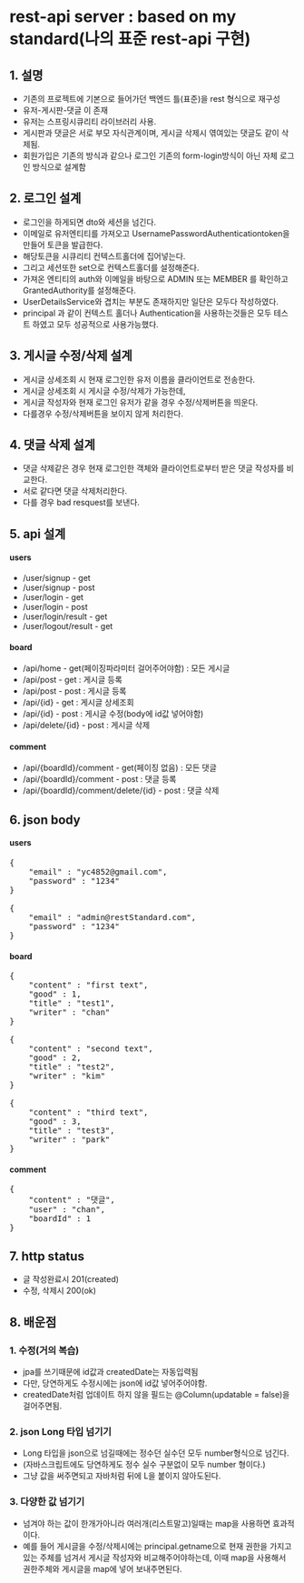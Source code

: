 # rest-api server : based on my standard(나의 표준 rest-api 구현)

## 1. 설명
* 기존의 프로젝트에 기본으로 들어가던 백엔드 틀(표준)을 rest 형식으로 재구성
* 유저-게시판-댓글 이 존재
* 유저는 스프링시큐리티 라이브러리 사용.
* 게시판과 댓글은 서로 부모 자식관계이며, 게시글 삭제시 엮여있는 댓글도 같이 삭제됨.
* 회원가입은 기존의 방식과 같으나 로그인 기존의 form-login방식이 아닌 자체 로그인 방식으로 설계함

## 2. 로그인 설계
* 로그인을 하게되면 dto와 세션을 넘긴다.
* 이메일로 유저엔티티를 가져오고 UsernamePasswordAuthenticationtoken을 만들어 토큰을 발급한다.
* 해당토큰을 시큐리티 컨텍스트홀더에 집어넣는다.
* 그리고 세션또한 set으로 컨텍스트홀더를 설정해준다.
* 가져온 엔티티의 auth와 이메일을 바탕으로 ADMIN 또는 MEMBER 를 확인하고 GrantedAuthority를 설정해준다.
* UserDetailsService와 겹치는 부분도 존재하지만 일단은 모두다 작성하였다.
* principal 과 같이 컨텍스트 홀더나 Authentication을 사용하는것들은 모두 테스트 하였고 모두 성공적으로 사용가능했다.

## 3. 게시글 수정/삭제 설계
* 게시글 상세조회 시 현재 로그인한 유저 이름을 클라이언트로 전송한다.
* 게시글 상세조회 시 게시글 수정/삭제가 가능한데,
* 게시글 작성자와 현재 로그인 유저가 같을 경우 수정/삭제버튼을 띄운다.
* 다를경우 수정/삭제버튼을 보이지 않게 처리한다.

## 4. 댓글 삭제 설계
* 댓글 삭제같은 경우 현재 로그인한 객체와 클라이언트로부터 받은 댓글 작성자를 비교한다.
* 서로 같다면 댓글 삭제처리한다.
* 다를 경우 bad resquest를 보낸다.

## 5. api 설계
#### users
* /user/signup - get
* /user/signup - post
* /user/login - get
* /user/login - post
* /user/login/result - get
* /user/logout/result - get

#### board
* /api/home - get(페이징파라미터 걸어주어야함) : 모든 게시글
* /api/post - get : 게시글 등록
* /api/post - post : 게시글 등록
* /api/{id} - get : 게시글 상세조회
* /api/{id} - post : 게시글 수정(body에 id값 넣어야함)
* /api/delete/{id} - post : 게시글 삭제

#### comment
* /api/{boardId}/comment - get(페이징 없음) : 모든 댓글
* /api/{boardId}/comment - post : 댓글 등록
* /api/{boardId}/comment/delete/{id} - post : 댓글 삭제

## 6. json body
#### users
<pre>
{
    "email" : "yc4852@gmail.com",
    "password" : "1234"
}

{
    "email" : "admin@restStandard.com",
    "password" : "1234"
}
</pre>
#### board
<pre>
{
    "content" : "first text",
    "good" : 1,
    "title" : "test1",
    "writer" : "chan"
}

{
    "content" : "second text",
    "good" : 2,
    "title" : "test2",
    "writer" : "kim"
}

{
    "content" : "third text",
    "good" : 3,
    "title" : "test3",
    "writer" : "park"
}
</pre>

#### comment
<pre>
{
    "content" : "댓글",
    "user" : "chan",
    "boardId" : 1
}
</pre>

## 7. http status
* 글 작성완료시 201(created)
* 수정, 삭제시 200(ok)

## 8. 배운점

### 1. 수정(거의 복습)
* jpa를 쓰기때문에 id값과 createdDate는 자동입력됨
* 다만, 당연하게도 수정시에는 json에 id값 넣어주어야함.
* createdDate처럼 업데이트 하지 않을 필드는 @Column(updatable = false)을 걸어주면됨.

### 2. json Long 타입 넘기기
* Long 타입을 json으로 넘길때에는 정수던 실수던 모두 number형식으로 넘긴다.
* (자바스크립트에도 당연하게도 정수 실수 구분없이 모두 number 형이다.)
* 그냥 값을 써주면되고 자바처럼 뒤에 L을 붙이지 않아도된다.

### 3. 다양한 값 넘기기
* 넘겨야 하는 값이 한개가아니라 여러개(리스트말고)일때는 map을 사용하면 효과적이다.
* 예를 들어 게시글을 수정/삭제시에는 principal.getname으로 현재 권한을 가지고 있는 주체를 넘겨서
  게시글 작성자와 비교해주어야하는데, 이때 map을 사용해서 권한주체와 게시글을 map에 넣어 보내주면된다.